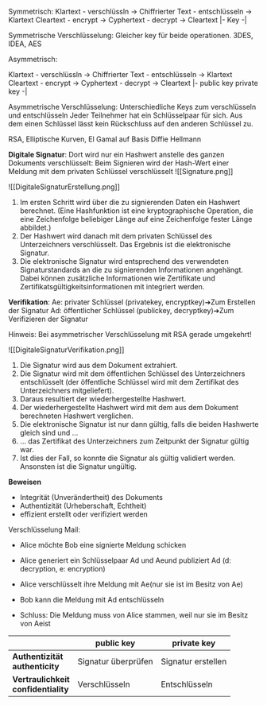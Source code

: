 Symmetrisch:
Klartext - verschlüssln ->  Chiffrierter Text - entschlüsseln -> Klartext
Cleartext - encrypt -> Cyphertext - decrypt -> Cleartext
             |- Key                         -|

Symmetrische Verschlüsselung: Gleicher key für beide operationen.
3DES, IDEA, AES


Asymmetrisch:

Klartext - verschlüssln ->  Chiffrierter Text - entschlüsseln -> Klartext
Cleartext - encrypt -> Cyphertext - decrypt -> Cleartext
             |- public key  private key -|

Asymmetrische Verschlüsselung: Unterschiedliche Keys zum verschlüsseln und entschlüsseln
Jeder Teilnehmer hat ein Schlüsselpaar für sich. Aus dem einen Schlüssel lässt kein Rückschluss auf den anderen Schlüssel zu.

RSA, Elliptische Kurven, El Gamal auf Basis Diffie Hellmann

**Digitale Signatur**: Dort wird nur ein Hashwert anstelle des ganzen Dokuments verschlüsselt:
Beim Signieren wird der Hash-Wert einer Meldung mit dem privaten Schlüssel verschlüsselt
![[Signature.png]]

![[DigitaleSignaturErstellung.png]]

1. Im ersten Schritt wird über die zu signierenden Daten ein Hashwert berechnet. (Eine Hashfunktion ist eine kryptographische Operation, die eine Zeichenfolge beliebiger Länge auf eine Zeichenfolge fester Länge abbildet.)
2. Der Hashwert wird danach mit dem privaten Schlüssel des Unterzeichners verschlüsselt. Das Ergebnis ist die elektronische Signatur.
3. Die elektronische Signatur wird entsprechend des verwendeten Signaturstandards an die zu signierenden Informationen angehängt. Dabei können zusätzliche Informationen wie Zertifikate und Zertifikatsgültigkeitsinformationen mit integriert werden.

**Verifikation**:
Ae: privater Schlüssel (privatekey, encryptkey)➔Zum Erstellen der Signatur
Ad: öffentlicher Schlüssel (publickey, decryptkey)➔Zum Verifizieren der Signatur

Hinweis: Bei asymmetrischer Verschlüsselung mit RSA gerade umgekehrt!

![[DigitaleSignaturVerifikation.png]]

1. Die Signatur wird aus dem Dokument extrahiert.
2. Die Signatur wird mit dem öffentlichen Schlüssel des Unterzeichners entschlüsselt (der öffentliche Schlüssel wird mit dem Zertifikat des Unterzeichners mitgeliefert).
3. Daraus resultiert der wiederhergestellte Hashwert.
4. Der wiederhergestellte Hashwert wird mit dem aus dem Dokument berechneten Hashwert verglichen.
5. Die elektronische Signatur ist nur dann gültig, falls die beiden Hashwerte gleich sind und …
6. … das Zertifikat des Unterzeichners zum Zeitpunkt der Signatur gültig war.
7. Ist dies der Fall, so konnte die Signatur als gültig validiert werden. Ansonsten ist die Signatur ungültig.

**Beweisen**
* Integrität (Unverändertheit) des Dokuments
* Authentizität (Urheberschaft, Echtheit)
* effizient erstellt oder verifiziert werden

Verschlüsselung Mail:
- Alice möchte Bob eine signierte Meldung schicken
- Alice generiert ein Schlüsselpaar Ad und Aeund publiziert Ad (d: decryption, e: encryption)
- Alice verschlüsselt ihre Meldung mit Ae(nur sie ist im Besitz von Ae)

- Bob kann die Meldung mit Ad entschlüsseln
- Schluss: Die Meldung muss von Alice stammen, weil nur sie im Besitz von Aeist


|                                        | **public key**      | **private key**    |
| -------------------------------------- | ------------------- | ------------------ |
| **Authentizität<br>authenticity**      | Signatur überprüfen | Signatur erstellen |
| **Vertraulichkeit<br>confidentiality** | Verschlüsseln       | Entschlüsseln      |

